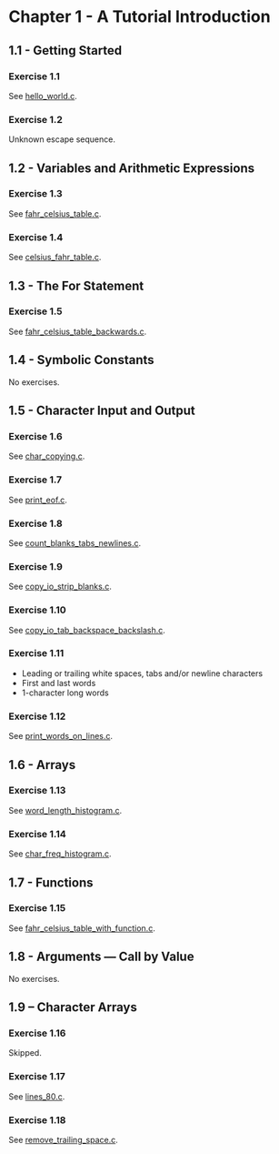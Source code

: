 # Chapter 1 - A Tutorial Introduction

## 1.1 - Getting Started

### Exercise 1.1

See [hello_world.c](hello_world.c).

### Exercise 1.2

Unknown escape sequence.

## 1.2 - Variables and Arithmetic Expressions

### Exercise 1.3

See [fahr_celsius_table.c](fahr_celsius_table.c).

### Exercise 1.4

See [celsius_fahr_table.c](celsius_fahr_table.c).

## 1.3 - The For Statement

### Exercise 1.5

See [fahr_celsius_table_backwards.c](fahr_celsius_table_backwards.c).

## 1.4 - Symbolic Constants

No exercises.

## 1.5 - Character Input and Output

### Exercise 1.6

See [char_copying.c](char_copying.c).

### Exercise 1.7

See [print_eof.c](print_eof.c).

### Exercise 1.8

See [count_blanks_tabs_newlines.c](count_blanks_tabs_newlines.c).

### Exercise 1.9

See [copy_io_strip_blanks.c](copy_io_strip_blanks.c).

### Exercise 1.10

See [copy_io_tab_backspace_backslash.c](copy_io_tab_backspace_backslash.c).

### Exercise 1.11

- Leading or trailing white spaces, tabs and/or newline characters
- First and last words
- 1-character long words

### Exercise 1.12

See [print_words_on_lines.c](print_words_on_lines.c).

## 1.6 - Arrays

### Exercise 1.13

See [word_length_histogram.c](word_length_histogram.c).

### Exercise 1.14

See [char_freq_histogram.c](char_freq_histogram.c).

## 1.7 - Functions

### Exercise 1.15

See [fahr_celsius_table_with_function.c](fahr_celsius_table_with_function.c).

## 1.8 - Arguments — Call by Value

No exercises.

## 1.9 – Character Arrays

### Exercise 1.16

Skipped.

### Exercise 1.17

See [lines_80.c](lines_80.c).

### Exercise 1.18

See [remove_trailing_space.c](remove_trailing_space.c).

